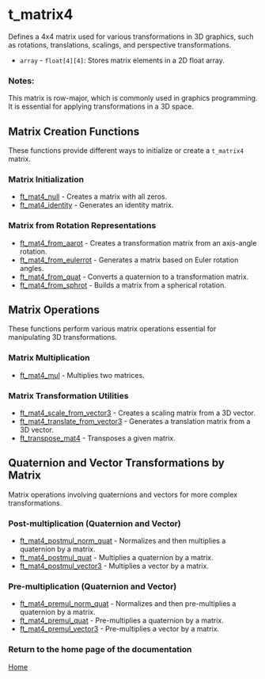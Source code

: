 # t_matrix4
Defines a 4x4 matrix used for various transformations in 3D graphics, such as rotations, translations, scalings, and perspective transformations.

- `array` - `float[4][4]`: Stores matrix elements in a 2D float array.

### Notes:
This matrix is row-major, which is commonly used in graphics programming. It is essential for applying transformations in a 3D space.

## Matrix Creation Functions
These functions provide different ways to initialize or create a `t_matrix4` matrix.

### Matrix Initialization
- [ft_mat4_null](./ft_mat4_null.md) - Creates a matrix with all zeros.
- [ft_mat4_identity](./ft_mat4_identity.md) - Generates an identity matrix.

### Matrix from Rotation Representations
- [ft_mat4_from_aarot](./ft_mat4_from_aarot.md) - Creates a transformation matrix from an axis-angle rotation.
- [ft_mat4_from_eulerrot](./ft_mat4_from_eulerrot.md) - Generates a matrix based on Euler rotation angles.
- [ft_mat4_from_quat](./ft_mat4_from_quat.md) - Converts a quaternion to a transformation matrix.
- [ft_mat4_from_sphrot](./ft_mat4_from_sphrot.md) - Builds a matrix from a spherical rotation.

## Matrix Operations
These functions perform various matrix operations essential for manipulating 3D transformations.

### Matrix Multiplication
- [ft_mat4_mul](./ft_mat4_mul.md) - Multiplies two matrices.

### Matrix Transformation Utilities
- [ft_mat4_scale_from_vector3](./ft_mat4_scale_from_vector3.md) - Creates a scaling matrix from a 3D vector.
- [ft_mat4_translate_from_vector3](./ft_mat4_translate_from_vector3.md) - Generates a translation matrix from a 3D vector.
- [ft_transpose_mat4](./ft_transpose_mat4.md) - Transposes a given matrix.

## Quaternion and Vector Transformations by Matrix
Matrix operations involving quaternions and vectors for more complex transformations.

### Post-multiplication (Quaternion and Vector)
- [ft_mat4_postmul_norm_quat](./ft_mat4_postmul_norm_quat.md) - Normalizes and then multiplies a quaternion by a matrix.
- [ft_mat4_postmul_quat](./ft_mat4_postmul_quat.md) - Multiplies a quaternion by a matrix.
- [ft_mat4_postmul_vector3](./ft_mat4_postmul_vector3.md) - Multiplies a vector by a matrix.

### Pre-multiplication (Quaternion and Vector)
- [ft_mat4_premul_norm_quat](./ft_mat4_premul_norm_quat.md) - Normalizes and then pre-multiplies a quaternion by a matrix.
- [ft_mat4_premul_quat](./ft_mat4_premul_quat.md) - Pre-multiplies a quaternion by a matrix.
- [ft_mat4_premul_vector3](./ft_mat4_premul_vector3.md) - Pre-multiplies a vector by a matrix.

### Return to the home page of the documentation
[Home](../home.md)
